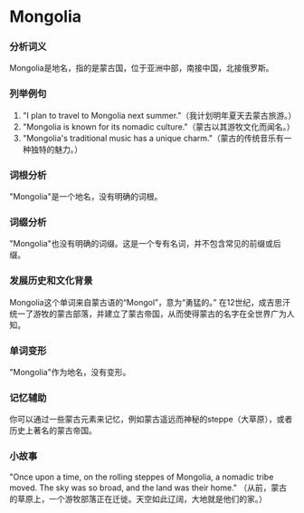 # Mongolia

### 分析词义

  

Mongolia是地名，指的是蒙古国，位于亚洲中部，南接中国，北接俄罗斯。

  

### 列举例句

  

1.  "I plan to travel to Mongolia next summer."（我计划明年夏天去蒙古旅游。）
2.  "Mongolia is known for its nomadic culture."（蒙古以其游牧文化而闻名。）
3.  "Mongolia's traditional music has a unique charm."（蒙古的传统音乐有一种独特的魅力。）

  

### 词根分析

  

"Mongolia"是一个地名，没有明确的词根。

  

### 词缀分析

  

"Mongolia"也没有明确的词缀。这是一个专有名词，并不包含常见的前缀或后缀。

  

### 发展历史和文化背景

  

Mongolia这个单词来自蒙古语的“Mongol”，意为“勇猛的。” 在12世纪，成吉思汗统一了游牧的蒙古部落，并建立了蒙古帝国，从而使得蒙古的名字在全世界广为人知。

  

### 单词变形

  

"Mongolia"作为地名，没有变形。

  

### 记忆辅助

  

你可以通过一些蒙古元素来记忆，例如蒙古遥远而神秘的steppe（大草原），或者历史上著名的蒙古帝国。

  

### 小故事

  

"Once upon a time, on the rolling steppes of Mongolia, a nomadic tribe moved. The sky was so broad, and the land was their home." （从前，蒙古的草原上，一个游牧部落正在迁徙。天空如此辽阔，大地就是他们的家。）

